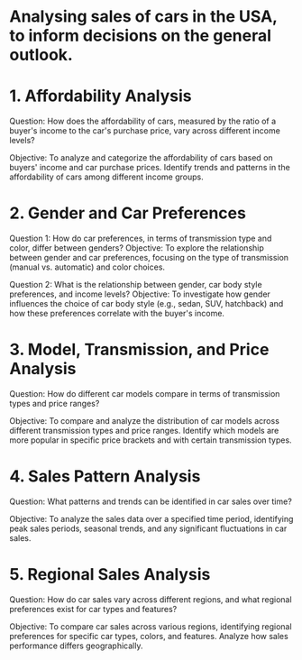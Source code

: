 # Analysing sales of cars in the USA, to inform decisions on the general outlook.

# 1. Affordability Analysis
Question: How does the affordability of cars, measured by the ratio of a buyer's income to the car's purchase price, vary across different income levels?

Objective: To analyze and categorize the affordability of cars based on buyers' income and car purchase prices. Identify trends and patterns in the affordability of cars among different income groups.

# 2. Gender and Car Preferences
Question 1: How do car preferences, in terms of transmission type and color, differ between genders?
Objective: To explore the relationship between gender and car preferences, focusing on the type of transmission (manual vs. automatic) and color choices.

Question 2: What is the relationship between gender, car body style preferences, and income levels?
Objective: To investigate how gender influences the choice of car body style (e.g., sedan, SUV, hatchback) and how these preferences correlate with the buyer's income.

# 3. Model, Transmission, and Price Analysis
Question: How do different car models compare in terms of transmission types and price ranges?

Objective: To compare and analyze the distribution of car models across different transmission types and price ranges. Identify which models are more popular in specific price brackets and with certain transmission types.

# 4. Sales Pattern Analysis
Question: What patterns and trends can be identified in car sales over time?

Objective: To analyze the sales data over a specified time period, identifying peak sales periods, seasonal trends, and any significant fluctuations in car sales.

# 5. Regional Sales Analysis
Question: How do car sales vary across different regions, and what regional preferences exist for car types and features?

Objective: To compare car sales across various regions, identifying regional preferences for specific car types, colors, and features. Analyze how sales performance differs geographically.
